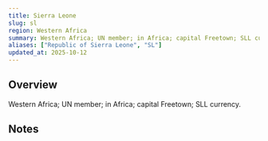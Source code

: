```yaml
---
title: Sierra Leone
slug: sl
region: Western Africa
summary: Western Africa; UN member; in Africa; capital Freetown; SLL currency.
aliases: ["Republic of Sierra Leone", "SL"]
updated_at: 2025-10-12
---
```


## Overview

Western Africa; UN member; in Africa; capital Freetown; SLL currency.

## Notes

<!-- Add your first note below -->
